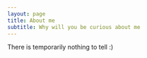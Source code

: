 ```yaml
---
layout: page
title: About me
subtitle: Why will you be curious about me
---
```


There is temporarily nothing to tell :)
